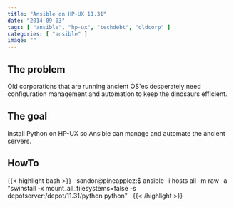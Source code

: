 ```yaml
---
title: "Ansible on HP-UX 11.31"
date: "2014-09-03"
tags: [ "ansible", "hp-ux", "techdebt", "oldcorp" ]
categories: [ "ansible" ]
image: ""
---
```


## The problem
Old corporations that are running ancient OS'es desperately need configuration management and automation to keep the dinosaurs efficient.      


## The goal
Install Python on HP-UX so Ansible can manage and automate the ancient servers.


## HowTo

{{< highlight bash >}}
&nbsp;
sandor@pineapplez:$ ansible -i hosts all -m raw -a "swinstall -x mount_all_filesystems=false -s depotserver:/depot/11.31/python python"
&nbsp;
{{< /highlight >}}

